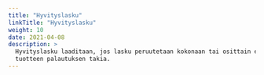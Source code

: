 ```yaml
---
title: "Hyvityslasku"
linkTitle: "Hyvityslasku"
weight: 10
date: 2021-04-08
description: >
  Hyvityslasku laaditaan, jos lasku peruutetaan kokonaan tai osittain esimerkiksi
  tuotteen palautuksen takia.
---
```


